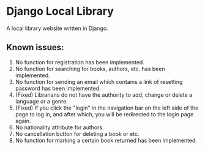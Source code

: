 <h1>Django Local Library</h1>
<p>A local library website written in Django.</p>
<!--<p>The website has been deployed on Heroku at <a href="https://local-library-writindjango.herokuapp.com/">https://local-library-writindjango.herokuapp.com/</a>.</P>-->
<h2>Known issues:</h2>
<ol>
  <li>No function for registration has been implemented.</li>
  <li>No function for searching for books, authors, etc. has been implemented.</li>
  <li>No function for sending an email which contains a link of resetting password has been implemented. </li>
  <li>(Fixed) Librarians do not have the authority to add, change or delete a language or a genre.</li>
  <li>(Fixed) If you click the "login" in the navigation bar on the left side of the page to log in, and after which, you will be redirected to the login page again.</li>
  <li>No nationality attribute for authors.</li>
  <li>No cancellation button for deleting a book or etc.</li>
  <li>No function for marking a certain book returned has been implemented.</li>
</ol>
